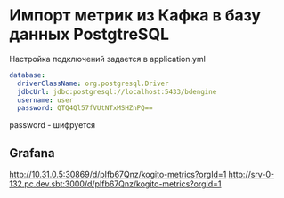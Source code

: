 # Импорт метрик из Кафка в базу данных PostgtreSQL

Настройка подключений задается в application.yml

```yaml
database:
  driverClassName: org.postgresql.Driver
  jdbcUrl: jdbc:postgresql://localhost:5433/bdengine
  username: user
  password: QTQ4Ql57fVUtNTxMSHZnPQ==
```
password - шифруется


## Grafana
http://10.31.0.5:30869/d/pIfb67Qnz/kogito-metrics?orgId=1
http://srv-0-132.pc.dev.sbt:3000/d/pIfb67Qnz/kogito-metrics?orgId=1
